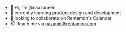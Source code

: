 - 👋 Hi, I’m @naazaneen
- 🌱 currently learning product design and development
- 💞️ looking to collaborate on Rentamon's Calendar
- 📫 Reach me via nazanin@rentamon.com

<!---
naazaneen/naazaneen is a ✨ special ✨ repository because its `README.md` (this file) appears on your GitHub profile.
You can click the Preview link to take a look at your changes.
--->
